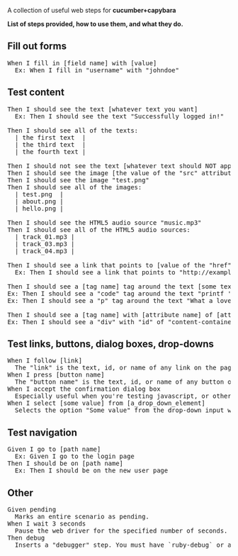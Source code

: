 A collection of useful web steps for **cucumber+capybara**

**List of steps provided, how to use them, and what they do.**

Fill out forms
--------------

<pre>
When I fill in [field name] with [value]
  Ex: When I fill in "username" with "johndoe"
</pre>

Test content
------------

<pre>
Then I should see the text [whatever text you want]
  Ex: Then I should see the text "Successfully logged in!"

Then I should see all of the texts:
  | the first text  |
  | the third text  |
  | the fourth text |

Then I should not see the text [whatever text should NOT appear]
Then I should see the image [the value of the "src" attribute]
Then I should see the image "test.png"
Then I should see all of the images:
  | test.png  |
  | about.png |
  | hello.png |

Then I should see the HTML5 audio source "music.mp3"
Then I should see all of the HTML5 audio sources:
  | track_01.mp3 |
  | track_03.mp3 |
  | track_04.mp3 |

Then I should see a link that points to [value of the "href" attribute]
  Ex: Then I should see a link that points to "http://example.com"

Then I should see a [tag name] tag around the text [some text]
Ex: Then I should see a "code" tag around the text "printf 'Hello, world!';"
Ex: Then I should see a "p" tag around the text "What a lovely bunch of coconuts!"

Then I should see a [tag name] with [attribute name] of [attribute value]
Ex: Then I should see a "div" with "id" of "content-container"
</pre>

Test links, buttons, dialog boxes, drop-downs
---------------------------------------------

<pre>
When I follow [link]
  The "link" is the text, id, or name of any link on the page. This is the standard step.
When I press [button name]
  The "button name" is the text, id, or name of any button on the page. This is the standard step.
When I accept the confirmation dialog box
  Especially useful when you're testing javascript, or other actions that generate dialog boxes for your users, this step will switch to the dialog box, and click the accept option.
When I select [some value] from [a_drop_down_element]
  Selects the option "Some value" from the drop-down input with name attribute "a_drop_down_element"
</pre>

Test navigation
---------------

<pre>
Given I go to [path name]
  Ex: Given I go to the login page
Then I should be on [path name]
  Ex: Then I should be on the new user page
</pre>

Other
-----

<pre>
Given pending
  Marks an entire scenario as pending.
When I wait 3 seconds
  Pause the web driver for the specified number of seconds. For example, you want to test AJAX which fires after 500 milliseconds, have the web driver wait 1 second.
Then debug
  Inserts a "debugger" step. You must have `ruby-debug` or a similar gem installed for this step to actually pause.
</pre>